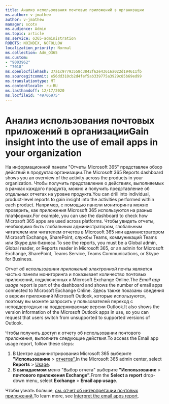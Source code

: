 ```yaml
---
title: Анализ использования почтовых приложений в организации
ms.author: v-jmathew
author: v-jmathew
manager: scotv
ms.audience: Admin
ms.topic: article
ms.service: o365-administration
ROBOTS: NOINDEX, NOFOLLOW
localization_priority: Normal
ms.collection: Adm_O365
ms.custom:
- "9003962"
- "7018"
ms.openlocfilehash: 37a1c97793558c3842f62e43616a022d194611fb
ms.sourcegitcommit: e56dd310cb2d4fef5ab339775a3929c85b69ed99
ms.translationtype: MT
ms.contentlocale: ru-RU
ms.lasthandoff: 12/17/2020
ms.locfileid: "49706975"
---
```

# <a name="gain-insight-into-the-use-of-email-apps-in-your-organization"></a><span data-ttu-id="262c2-102">Анализ использования почтовых приложений в организации</span><span class="sxs-lookup"><span data-stu-id="262c2-102">Gain insight into the use of email apps in your organization</span></span>

<span data-ttu-id="262c2-103">На информационной панели "Отчеты Microsoft 365" представлен обзор действий в продуктах организации.</span><span class="sxs-lookup"><span data-stu-id="262c2-103">The Microsoft 365 Reports dashboard shows you an overview of the activity across the products in your organization.</span></span> <span data-ttu-id="262c2-104">Чтобы получить представление о действиях, выполняемых в рамках каждого продукта, можно и получить представление об отдельных отчетах на уровне продукта.</span><span class="sxs-lookup"><span data-stu-id="262c2-104">You can drill into individual, product-level reports to gain insight into the activities performed within each product.</span></span> <span data-ttu-id="262c2-105">Например, с помощью панели мониторинга можно проверить, как приложения Microsoft 365 используются на разных платформах.</span><span class="sxs-lookup"><span data-stu-id="262c2-105">For example, you can use the dashboard to check how Microsoft 365 apps are used across platforms.</span></span> <span data-ttu-id="262c2-106">Чтобы увидеть отчеты, необходимо быть глобальным администратором, глобальным читателем или читателем отчетов в Microsoft 365 или администратором Microsoft Exchange, SharePoint, службы Teams, коммуникаций Teams или Skype для бизнеса.</span><span class="sxs-lookup"><span data-stu-id="262c2-106">To see the reports, you must be a Global admin, Global reader, or Reports reader in Microsoft 365, or an admin for Microsoft Exchange, SharePoint, Teams Service, Teams Communications, or Skype for Business.</span></span>

<span data-ttu-id="262c2-107">Отчет *об использовании приложений электронной* почты является частью панели мониторинга и показывает количество почтовых приложений, подключенных к Microsoft Exchange Online.</span><span class="sxs-lookup"><span data-stu-id="262c2-107">The *Email app usage* report is part of the dashboard and shows the number of email apps connected to Microsoft Exchange Online.</span></span> <span data-ttu-id="262c2-108">Здесь также показаны сведения о версии приложений Microsoft Outlook, которые используются, поэтому вы можете запросить у пользователей переход с неподдергодных на поддерживаемые версии Outlook.</span><span class="sxs-lookup"><span data-stu-id="262c2-108">It also shows the version information of the Microsoft Outlook apps in use, so you can request that users switch from unsupported to supported versions of Outlook.</span></span>

<span data-ttu-id="262c2-109">Чтобы получить доступ к отчету об использовании почтового приложения, выполните следующие действия.</span><span class="sxs-lookup"><span data-stu-id="262c2-109">To access the Email app usage report, follow these steps:</span></span>

1. <span data-ttu-id="262c2-110">В Центре администрирования Microsoft 365 выберите **"Использование**  >  [отчетов".](https://go.microsoft.com/fwlink/?linkid=2140342)</span><span class="sxs-lookup"><span data-stu-id="262c2-110">In the Microsoft 365 admin center, select **Reports** > [Usage](https://go.microsoft.com/fwlink/?linkid=2140342).</span></span>
2. <span data-ttu-id="262c2-111">В **выпадаемом** меню "Выбор отчета" выберите **"Использование**  >  **почтового приложения Exchange".**</span><span class="sxs-lookup"><span data-stu-id="262c2-111">From the **Select a report** drop-down menu, select **Exchange** > **Email app usage**.</span></span>

<span data-ttu-id="262c2-112">Чтобы узнать больше, [см. отчет об интерпретации почтовых приложений.](https://go.microsoft.com/fwlink/?linkid=2140508)</span><span class="sxs-lookup"><span data-stu-id="262c2-112">To learn more, see [Interpret the email apps report](https://go.microsoft.com/fwlink/?linkid=2140508).</span></span>
